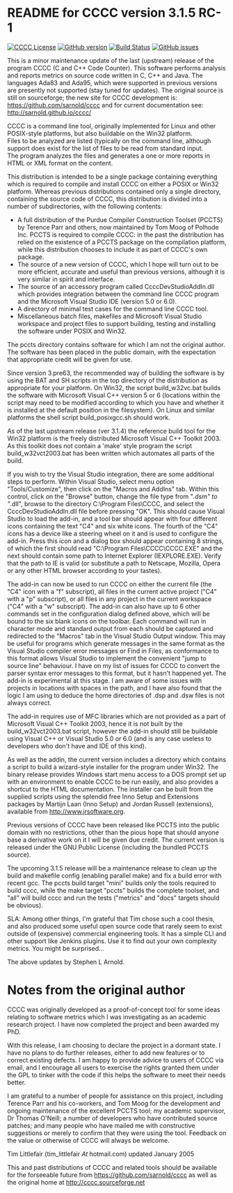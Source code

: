 README for CCCC version 3.1.5 RC-1
==================================

[![CCCC License](https://img.shields.io/badge/license-GPL2-green.svg?dummy)](https://github.com/sarnold/cccc/blob/master/cccc/COPYING)
[![GitHub version](https://badge.fury.io/gh/boennemann%2Fbadges.svg)](https://github.com/sarnold/cccc)
[![Build Status](https://travis-ci.org/sarnold/cccc.svg?branch=master)](https://travis-ci.org/sarnold/cccc)
[![GitHub issues](https://img.shields.io/github/issues/sarnold/cccc.svg?style=flat)](https://github.com/sarnold/cccc/issues)

This is a minor maintenance update of the last (upstream) release of the program CCCC
(C and C++ Code Counter).  This software performs analysis and reports metrics
on source code written in C, C++ and Java.  The languages Ada83 and Ada95, 
which were supported in previous versions are presently not supported 
(stay tuned for updates).  The original source is still on sourceforge; the
new site for CCCC development is: https://github.com/sarnold/cccc and
for current documentation see: http://sarnold.github.io/cccc/

CCCC is a command line tool, originally implemented for Linux and other 
POSIX-style platforms, but also buildable on the Win32 platform.  
Files to be analyzed are listed (typically on the command line, although 
support does exist for the list of files to be read from standard input.   
The program analyzes the files and generates a one or more reports in HTML 
or XML format on the content.  

This distribution is intended to be a single package containing everything
which is required to compile and install CCCC on either a POSIX or Win32 
platform.  Whereas previous distributions contained only a single directory,
containing the source code of CCCC, this distribution is divided into a 
number of subdirectories, with the following contents:

 - A full distribution of the Purdue Compiler Construction Toolset (PCCTS) by
   Terence Parr and others, now maintained by Tom Moog of Polhode Inc. 
   PCCTS is required to compile CCCC: in the past the distribution has relied
   on the existence of a PCCTS package on the compilation platform, while this
   distribution chooses to include it as part of CCCC's own package.
 - The source of a new version of CCCC, which I hope will turn out to be more
   efficient, accurate and useful than previous versions, although it is very
   similar in spirit and interface.
 - The source of an accessory program called CcccDevStudioAddIn.dll which 
   provides integration between the command line CCCC program and the
   Microsoft Visual Studio IDE (version 5.0 or 6.0).
 - A directory of minimal test cases for the command line CCCC tool.
 - Miscellaneous batch files, makefiles and Microsoft Visual Studio workspace 
   and project files to support building, testing and installing the software
   under POSIX and Win32.

The pccts directory contains software for which I am not the original
author.  The software has been placed in the public domain, with
the expectation that appropriate credit will be given for use.

Since version 3.pre63, the recommended way of building the software is by
using the BAT and SH scripts in the top directory of the distribution as
appropriate for your platform.  On Win32, the script build_w32vc.bat 
builds the software with Microsoft Visual C++ version 5 or 6 (locations
within the script may need to be modified according to which you have
and whether it is installed at the default position in the filesystem).
On Linux and similar platforms the shell script build_posixgcc.sh should work.

As of the last upstream release (ver 3.1.4) the reference build tool for the
Win32 platform is the freely distributed Microsoft Visual C++ Toolkit 2003.
As this toolkit does not contain a 'make' style program the script 
build_w32vct2003.bat has been written which automates all parts of the build.

If you wish to try the Visual Studio integration, there are some additional
steps to perform.  Within Visual Studio, select menu option "Tools/Customize",
then click on the "Macros and AddIns" tab.  Within this control, click on the
"Browse" button, change the file type from "*.dsm" to "*.dll", browse to the
directory C:\Program Files\CCCC, and select the CcccDevStudioAddIn.dll file
before pressing "OK".  This should cause Visual Studio to load the add-in, 
and a tool bar should appear with four different icons containing the text
"C4" and six white icons.  The fourth of the "C4" icons has a device like
a steering wheel on it and is used to configure the add-in.  Press this 
icon and a dialog box should appear containing 8 strings, of which the
first should read "C:\Program Files\CCCC\CCCC.EXE" and the next should 
contain some path to Internet Explorer (IEXPLORE.EXE).  Verify that the 
path to IE is valid (or substitute a path to Netscape, Mozilla, Opera or 
any other HTML browser according to your tastes).

The add-in can now be used to run CCCC on either the current file (the "C4" 
icon with a "f" subscript), all files in the current active project ("C4"
with a "p" subscript), or all files in any project in the current workspace 
("C4" with a "w" subscript).  The add-in can also have up to 6 other commands
set in the configuration dialog defined above, which will be bound to
the six blank icons on the toolbar.  Each command will run in character
mode and standard output from each should be captured and redirected to
the "Macros" tab in the Visual Studio Output window.  This may be useful
for programs which generate messages in the same format as the Visual 
Studio compiler error messages or Find in Files, as conformance to this
format allows Visual Studio to implement the convenient "jump to source
line" behaviour.  I have on my list of issues for CCCC to convert the 
parser syntax error messages to this format, but it hasn't happened yet.
The add-in is experimental at this stage.  I am aware of some issues 
with projects in locations with spaces in the path, and I have also found
that the logic I am using to deduce the home directories of .dsp and .dsw 
files is not always correct.

The add-in requires use of MFC libraries which are not provided as a part 
of Microsoft Visual C++ Toolkit 2003, hence it is not built by the 
build_w32vct2003.bat script, however the add-in should still be buildable 
using Visual C++ or Visual Studio 5.0 or 6.0 (and is any case 
useless to developers who don't have and IDE of this kind).  

As well as the addin, the current version includes a directory which contains
a script to build a wizard-style installer for the program under Win32.
The binary release provides Windows start menu access to a DOS prompt 
set up with an environment to enable CCCC to be run  easily, and also 
provides a shortcut to the HTML documentation. The  installer can be 
built from the supplied scripts using the splendid free Inno Setup 
and Extensions packages by Martijn Laan (Inno Setup) and Jordan
Russell (extensions), available from http://www.jrsoftware.org.

Previous versions of CCCC have been released like PCCTS into the public
domain with no restrictions, other than the pious hope that should anyone
base a derivative work on it I will be given due credit.  The current version 
is released under the GNU Public License (including the bundled PCCTS source).

The upcoming 3.1.5 release will be a maintenance release to clean up the build and
makefile config (enabling parallel make) and fix a build error with recent gcc.
The pccts build target "mini" builds only the tools required to build cccc,
while the make target "pccts" builds the complete toolset, and "all" will build
cccc and run the tests ("metrics" and "docs" targets should be obvious).

SLA: Among other things, I'm grateful that Tim chose such a cool thesis, and 
also produced some useful open source code that rarely seem to exist outside
of (expensive) commercial engineering tools.  It has a simple CLI and other
support like Jenkins plugins.  Use it to find out your own complexity metrics.
You might be surprised...

The above updates by Stephen L Arnold.


Notes from the original author
==============================

CCCC was originally developed as a proof-of-concept tool for some ideas 
relating to software metrics which I was investigating as an academic 
research project.  I have now completed the project and been awarded 
my PhD.  

With this release, I am choosing to declare the project in a dormant 
state.  I have no plans to do further releases, either to add new features
or to correct existing defects. I am happy to provide advice to users of 
CCCC via email, and I encourage all users to exercise the rights granted 
them under the GPL to tinker with the code if this helps the software 
to meet their needs better.

I am grateful to a number of people for assistance on this project, including
Terence Parr and his co-workers, and Tom Moog for the development and ongoing
maintenance of the excellent PCCTS tool; my academic supervisor, Dr Thomas
O'Neill; a number of developers who have contributed source patches; and
many people who have mailed me with constructive suggestions or merely to 
confirm that they were using the tool. Feedback on the value or otherwise 
of CCCC will always be welcome.

Tim Littlefair (tim_littlefair _At_ hotmail.com) updated January 2005

This and past distributions of CCCC and related tools should be
available for the forseeable future from https://github.com/sarnold/cccc
as well as the original home at http://cccc.sourceforge.net












